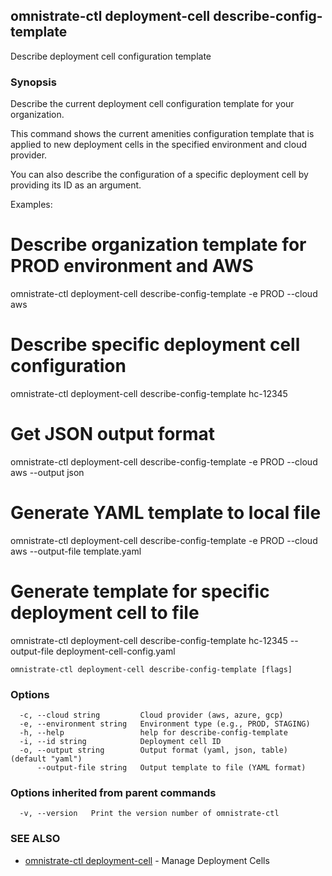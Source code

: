 ## omnistrate-ctl deployment-cell describe-config-template

Describe deployment cell configuration template

### Synopsis

Describe the current deployment cell configuration template for your organization.

This command shows the current amenities configuration template that is applied to 
new deployment cells in the specified environment and cloud provider.

You can also describe the configuration of a specific deployment cell by providing 
its ID as an argument.

Examples:
  # Describe organization template for PROD environment and AWS
  omnistrate-ctl deployment-cell describe-config-template -e PROD --cloud aws

  # Describe specific deployment cell configuration
  omnistrate-ctl deployment-cell describe-config-template hc-12345

  # Get JSON output format
  omnistrate-ctl deployment-cell describe-config-template -e PROD --cloud aws --output json

  # Generate YAML template to local file
  omnistrate-ctl deployment-cell describe-config-template -e PROD --cloud aws --output-file template.yaml

  # Generate template for specific deployment cell to file
  omnistrate-ctl deployment-cell describe-config-template hc-12345 --output-file deployment-cell-config.yaml

```
omnistrate-ctl deployment-cell describe-config-template [flags]
```

### Options

```
  -c, --cloud string         Cloud provider (aws, azure, gcp)
  -e, --environment string   Environment type (e.g., PROD, STAGING)
  -h, --help                 help for describe-config-template
  -i, --id string            Deployment cell ID
  -o, --output string        Output format (yaml, json, table) (default "yaml")
      --output-file string   Output template to file (YAML format)
```

### Options inherited from parent commands

```
  -v, --version   Print the version number of omnistrate-ctl
```

### SEE ALSO

* [omnistrate-ctl deployment-cell](omnistrate-ctl_deployment-cell.md)	 - Manage Deployment Cells

